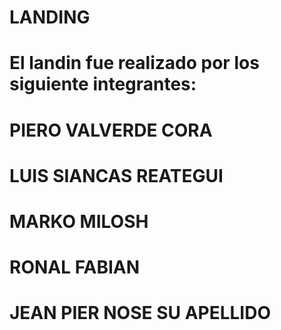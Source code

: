 # LANDING

# El landin fue realizado por los siguiente integrantes:
# PIERO VALVERDE CORA
# LUIS SIANCAS REATEGUI
# MARKO MILOSH
# RONAL FABIAN
# JEAN PIER NOSE SU APELLIDO
# 
